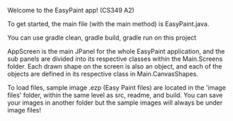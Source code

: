 Welcome to the EasyPaint app! (CS349 A2)

To get started, the main file (with the main method) is EasyPaint.java.

You can use gradle clean, gradle build, gradle run on this project

AppScreen is the main JPanel for the whole EasyPaint application, and the sub panels are divided
into its respective classes within the Main.Screens folder. Each drawn shape on the screen is also
an object, and each of the objects are defined in its respective class in Main.CanvasShapes.

To load files, sample image .ezp (Easy Paint files) are located in the 'image files' folder, within the 
same level as src, readme, and build. You can save your images in another folder but the sample 
images will always be under image files!
